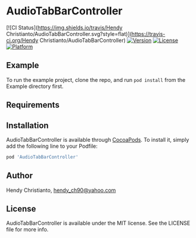 # AudioTabBarController

[![CI Status](https://img.shields.io/travis/Hendy Christianto/AudioTabBarController.svg?style=flat)](https://travis-ci.org/Hendy Christianto/AudioTabBarController)
[![Version](https://img.shields.io/cocoapods/v/AudioTabBarController.svg?style=flat)](https://cocoapods.org/pods/AudioTabBarController)
[![License](https://img.shields.io/cocoapods/l/AudioTabBarController.svg?style=flat)](https://cocoapods.org/pods/AudioTabBarController)
[![Platform](https://img.shields.io/cocoapods/p/AudioTabBarController.svg?style=flat)](https://cocoapods.org/pods/AudioTabBarController)

## Example

To run the example project, clone the repo, and run `pod install` from the Example directory first.

## Requirements

## Installation

AudioTabBarController is available through [CocoaPods](https://cocoapods.org). To install
it, simply add the following line to your Podfile:

```ruby
pod 'AudioTabBarController'
```

## Author

Hendy Christianto, hendy_ch90@yahoo.com

## License

AudioTabBarController is available under the MIT license. See the LICENSE file for more info.
